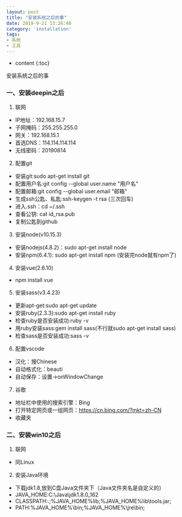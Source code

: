 ```yaml
---
layout: post
title: "安装系统之后的事"
date: 2019-9-21 13:26:40
category: 'installation'
tags:
- 系统
- 工具
---
```

* content
{:toc}

安装系统之后的事


















### 一、安装deepin之后
1. 联网  
- IP地址：192.168.15.7  
- 子网掩码：255.255.255.0  
- 网关：192.168.15.1  
- 首选DNS：114.114.114.114  
- 无线密码：20190814

2. 配置git   
- 安装git:sudo apt-get install git  
- 配置用户名:git config --global user.name "用户名"  
- 配置邮箱:git config --global user.email "邮箱"  
- 生成ssh公匙、私匙:ssh-keygen -t rsa (三次回车)  
- 进入.ssh：cd ~/.ssh  
- 查看公钥: cat id_rsa.pub  
- 复制公匙到github  

3. 安装node(v10.15.3)  
- 安装nodejs(4.8.2)：sudo apt-get install node  
- 安装npm(6.4.1): sudo apt-get install npm (安装完node就有npm了)   

4. 安装vue(2.6.10)  
- npm install vue  

5. 安装sass(v3.4.23)  
- 更新apt-get:sudo apt-get update  
- 安装ruby(2.3.3):sudo apt-get install ruby  
- 检查ruby是否安装成功:ruby -v  
- 用ruby安装sass:gem install sass(不行就sudo apt-get install sass)  
- 检查sass是否安装成功:sass -v  

6. 配置vscode  
- 汉化：搜Chinese  
- 自动格式化：beauti  
- 自动保存：设置->onWindowChange  

7. 谷歌  
- 地址栏中使用的搜索引擎：Bing  
- 打开特定网页或一组网页：https://cn.bing.com/?mkt=zh-CN    
- 收藏夹  


### 二、安装win10之后
1. 联网  
- 同Linux  

2. 安装Java环境    
- 下载jdk1.8,放到C盘Java文件夹下（Java文件夹名是自定义的）    
- JAVA_HOME:C:\Java\jdk1.8.0_162  
- CLASSPATH:.;%JAVA_HOME%lib;%JAVA_HOME%lib\tools.jar;  
- PATH:%JAVA_HOME%\bin;%JAVA_HOME%\jre\bin;  



